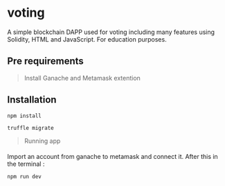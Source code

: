# voting
A simple blockchain DAPP used for voting including many features using Solidity, HTML and JavaScript. For education purposes.

## Pre requirements
>Install Ganache and Metamask extention

## Installation
```
npm install
```
```
truffle migrate
```
> Running app
#### 
Import an account from ganache to metamask and connect it.
After this in the terminal :
```
npm run dev
```



